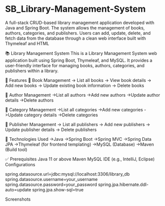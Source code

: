 # SB_Library-Management-System
A full-stack CRUD-based library management application developed with Java and Spring Boot. The system allows the management of books, authors, categories, and publishers. Users can add, update, delete, and fetch data from the database through a clean web interface built with Thymeleaf and HTML



📚 Library Management System
This is a Library Management System web application built using Spring Boot, Thymeleaf, and MySQL. It provides a user-friendly interface for managing books, authors, categories, and publishers within a library.

🌟 Features
🔹 Book Management
            -> List all books
            -> View book details
            -> Add new books
            -> Update existing book information
            -> Delete books
            
🔹 Author Management
            ->List all authors
            ->Add new authors
            ->Update author details
            ->Delete authors
            
🔹 Category Management
          ->List all categories
          ->Add new categories
          ->Update category details
          ->Delete categories
          
🔹 Publisher Management
          -> List all publishers
          -> Add new publishers
          -> Update publisher details
          -> Delete publishers
          
🧰 Technologies Used
      ->Java
      ->Spring Boot
      ->Spring MVC
      ->Spring Data JPA
      ->Thymeleaf (for frontend templating)
      ->MySQL (Database)
      ->Maven (Build tool)
      
✅ Prerequisites
    Java 11 or above
    Maven
    MySQL
    IDE (e.g., IntelliJ, Eclipse)
    Configurations

spring.datasource.url=jdbc:mysql://localhost:3306/library_db 
spring.datasource.username=your_username 
spring.datasource.password=your_password
spring.jpa.hibernate.ddl-auto=update spring.jpa.show-sql=true

Screenshots 


